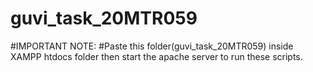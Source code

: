 # guvi_task_20MTR059
#IMPORTANT NOTE: 
    #Paste this folder(guvi_task_20MTR059) inside XAMPP htdocs folder then start the apache server to run these scripts.
